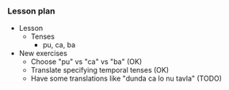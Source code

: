 ### Lesson plan

* Lesson
    * Tenses
      * pu, ca, ba
* New exercises
    * Choose "pu" vs "ca" vs "ba" (OK)
    * Translate specifying temporal tenses (OK)
    * Have some translations like "dunda ca lo nu tavla" (TODO)
